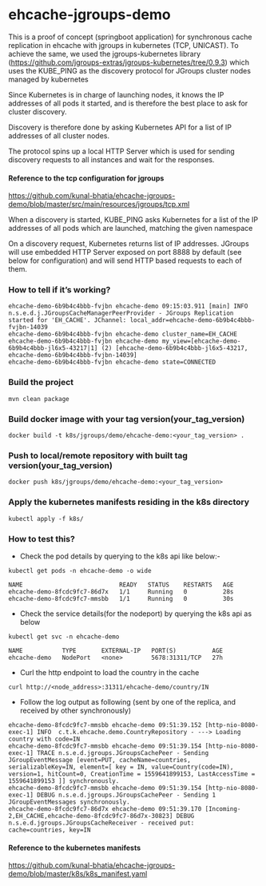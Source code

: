 # ehcache-jgroups-demo
This is a proof of concept (springboot application) for synchronous cache replication in ehcache with jgroups in kubernetes (TCP, UNICAST).
To achieve the same, we used the jgroups-kubernetes library (https://github.com/jgroups-extras/jgroups-kubernetes/tree/0.9.3)
which uses the KUBE_PING as the discovery protocol for JGroups cluster nodes managed by kubernetes

Since Kubernetes is in charge of launching nodes, it knows the IP addresses of all pods it started, and is therefore the best place to ask for cluster discovery.

Discovery is therefore done by asking Kubernetes API for a list of IP addresses of all cluster nodes.

The protocol spins up a local HTTP Server which is used for sending discovery requests to all instances and wait for the responses.

#### Reference to the tcp configuration for jgroups
https://github.com/kunal-bhatia/ehcache-jgroups-demo/blob/master/src/main/resources/jgroups/tcp.xml

When a discovery is started, KUBE_PING asks Kubernetes for a list of the IP addresses of all pods which are launched, matching the given namespace

On a discovery request, Kubernetes returns list of IP addresses. JGroups will use embedded HTTP Server exposed on port 8888 by default (see below for configuration) and will send HTTP based requests to each of them.

### How to tell if it’s working?
```
ehcache-demo-6b9b4c4bbb-fvjbn ehcache-demo 09:15:03.911 [main] INFO  n.s.e.d.j.JGroupsCacheManagerPeerProvider - JGroups Replication started for 'EH_CACHE'. JChannel: local_addr=ehcache-demo-6b9b4c4bbb-fvjbn-14039
ehcache-demo-6b9b4c4bbb-fvjbn ehcache-demo cluster_name=EH_CACHE
ehcache-demo-6b9b4c4bbb-fvjbn ehcache-demo my_view=[ehcache-demo-6b9b4c4bbb-jl6x5-43217|1] (2) [ehcache-demo-6b9b4c4bbb-jl6x5-43217, ehcache-demo-6b9b4c4bbb-fvjbn-14039]
ehcache-demo-6b9b4c4bbb-fvjbn ehcache-demo state=CONNECTED
```
### Build the project
```
mvn clean package
```

### Build docker image with your tag version(your_tag_version)
```
docker build -t k8s/jgroups/demo/ehcache-demo:<your_tag_version> .
```

### Push to local/remote repository with built tag version(your_tag_version)
```
docker push k8s/jgroups/demo/ehcache-demo:<your_tag_version>
```

### Apply the kubernetes manifests residing in the k8s directory
```
kubectl apply -f k8s/
```

### How to test this?
  * Check the pod details by querying to the k8s api like below:-
```
kubectl get pods -n ehcache-demo -o wide

NAME                           READY   STATUS    RESTARTS   AGE   
ehcache-demo-8fcdc9fc7-86d7x   1/1     Running   0          28s 
ehcache-demo-8fcdc9fc7-mmsbb   1/1     Running   0          30s 
```
  * Check the service details(for the nodeport) by querying the k8s api as below
```
kubectl get svc -n ehcache-demo

NAME           TYPE       EXTERNAL-IP   PORT(S)          AGE
ehcache-demo   NodePort   <none>        5678:31311/TCP   27h
```
  * Curl the http endpoint to load the country in the cache
```
curl http://<node_address>:31311/ehcache-demo/country/IN
```
  * Follow the log output as following (sent by one of the replica, and received by other synchronously)
```
ehcache-demo-8fcdc9fc7-mmsbb ehcache-demo 09:51:39.152 [http-nio-8080-exec-1] INFO  c.t.k.ehcache.demo.CountryRepository - ---> Loading country with code=IN
ehcache-demo-8fcdc9fc7-mmsbb ehcache-demo 09:51:39.154 [http-nio-8080-exec-1] TRACE n.s.e.d.jgroups.JGroupsCachePeer - Sending JGroupEventMessage [event=PUT, cacheName=countries, serializableKey=IN, element=[ key = IN, value=Country(code=IN), version=1, hitCount=0, CreationTime = 1559641899153, LastAccessTime = 1559641899153 ]] synchronously.
ehcache-demo-8fcdc9fc7-mmsbb ehcache-demo 09:51:39.154 [http-nio-8080-exec-1] DEBUG n.s.e.d.jgroups.JGroupsCachePeer - Sending 1 JGroupEventMessages synchronously.
ehcache-demo-8fcdc9fc7-86d7x ehcache-demo 09:51:39.170 [Incoming-2,EH_CACHE,ehcache-demo-8fcdc9fc7-86d7x-30823] DEBUG n.s.e.d.jgroups.JGroupsCacheReceiver - received put:             cache=countries, key=IN
```

#### Reference to the kubernetes manifests
https://github.com/kunal-bhatia/ehcache-jgroups-demo/blob/master/k8s/k8s_manifest.yaml
